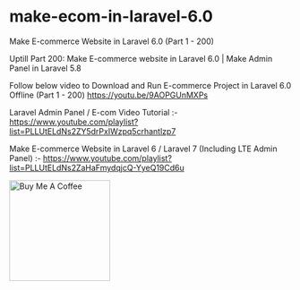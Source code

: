 # make-ecom-in-laravel-6.0

Make E-commerce Website in Laravel 6.0 (Part 1 - 200)

Uptill Part 200: Make E-commerce website in Laravel 6.0 | Make Admin Panel in Laravel 5.8

Follow below video to Download and Run E-commerce Project in Laravel 6.0 Offline (Part 1 - 200)
https://youtu.be/9AOPGUnMXPs

Laravel Admin Panel / E-com Video Tutorial :- https://www.youtube.com/playlist?list=PLLUtELdNs2ZY5drPxIWzpq5crhantlzp7

Make E-commerce Website in Laravel 6 / Laravel 7 (Including LTE Admin Panel) :-
https://www.youtube.com/playlist?list=PLLUtELdNs2ZaHaFmydqjcQ-YyeQ19Cd6u

<a href="https://www.buymeacoffee.com/m8deU5C" target="_blank"><img src="https://cdn.buymeacoffee.com/buttons/default-orange.png" width="180px" alt="Buy Me A Coffee"></a>

